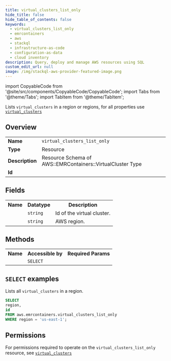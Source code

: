 ```yaml
---
title: virtual_clusters_list_only
hide_title: false
hide_table_of_contents: false
keywords:
  - virtual_clusters_list_only
  - emrcontainers
  - aws
  - stackql
  - infrastructure-as-code
  - configuration-as-data
  - cloud inventory
description: Query, deploy and manage AWS resources using SQL
custom_edit_url: null
image: /img/stackql-aws-provider-featured-image.png
---
```


import CopyableCode from '@site/src/components/CopyableCode/CopyableCode';
import Tabs from '@theme/Tabs';
import TabItem from '@theme/TabItem';

Lists <code>virtual_clusters</code> in a region or regions, for all properties use <a href="/services/serviceName/virtual_clusters/"><code>virtual_clusters</code></a>

## Overview
<table>
<tbody>
<tr><td><b>Name</b></td><td><code>virtual_clusters_list_only</code></td></tr>
<tr><td><b>Type</b></td><td>Resource</td></tr>
<tr><td><b>Description</b></td><td>Resource Schema of AWS::EMRContainers::VirtualCluster Type</td></tr>
<tr><td><b>Id</b></td><td><CopyableCode code="aws.emrcontainers.virtual_clusters_list_only" /></td></tr>
</tbody>
</table>

## Fields
<table>
<tbody>
<tr><th>Name</th><th>Datatype</th><th>Description</th></tr><tr><td><CopyableCode code="id" /></td><td><code>string</code></td><td>Id of the virtual cluster.</td></tr>
<tr><td><CopyableCode code="region" /></td><td><code>string</code></td><td>AWS region.</td></tr>
</tbody>
</table>

## Methods

<table>
<tbody>
  <tr>
    <th>Name</th>
    <th>Accessible by</th>
    <th>Required Params</th>
  </tr>
  <tr>
    <td><CopyableCode code="list_resources" /></td>
    <td><code>SELECT</code></td>
    <td><CopyableCode code="region" /></td>
  </tr>
</tbody>
</table>

## `SELECT` examples
Lists all <code>virtual_clusters</code> in a region.
```sql
SELECT
region,
id
FROM aws.emrcontainers.virtual_clusters_list_only
WHERE region = 'us-east-1';
```


## Permissions

For permissions required to operate on the <code>virtual_clusters_list_only</code> resource, see <a href="/services/emrcontainers/virtual_clusters/#permissions"><code>virtual_clusters</code></a>


